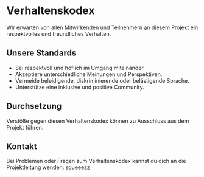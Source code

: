 # Verhaltenskodex

Wir erwarten von allen Mitwirkenden und Teilnehmern an diesem Projekt ein respektvolles und freundliches Verhalten.

## Unsere Standards

- Sei respektvoll und höflich im Umgang miteinander.
- Akzeptiere unterschiedliche Meinungen und Perspektiven.
- Vermeide beleidigende, diskriminierende oder belästigende Sprache.
- Unterstütze eine inklusive und positive Community.

## Durchsetzung

Verstöße gegen diesen Verhaltenskodex können zu Ausschluss aus dem Projekt führen.

## Kontakt

Bei Problemen oder Fragen zum Verhaltenskodex kannst du dich an die Projektleitung wenden: squeeezz
